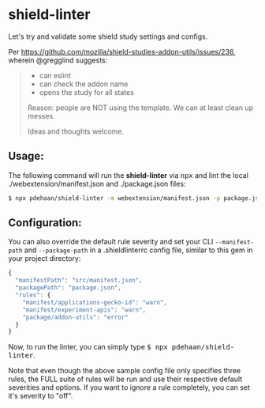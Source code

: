# shield-linter

Let's try and validate some shield study settings and configs.

Per <https://github.com/mozilla/shield-studies-addon-utils/issues/236>, wherein @gregglind suggests:

> - can eslint
> - can check the addon name
> - opens the study for all states
>
> Reason: people are NOT using the template. We can at least clean up messes.
>
> Ideas and thoughts welcome.

## Usage:

The following command will run the **shield-linter** via <kbd>npx</kbd> and lint the local ./webextension/manifest.json and ./package.json files:

```sh
$ npx pdehaan/shield-linter -m webextension/manifest.json -p package.json
```

## Configuration:

You can also override the default rule severity and set your CLI `--manifest-path` and `--package-path` in a .shieldlinterrc config file, similar to this gem in your project directory:

```js
{
  "manifestPath": "src/manifest.json",
  "packagePath": "package.json",
  "rules": {
    "manifest/applications-gecko-id": "warn",
    "manifest/experiment-apis": "warn",
    "package/addon-utils": "error"
  }
}
```

Now, to run the linter, you can simply type <kbd>$ npx pdehaan/shield-linter</kbd>.

Note that even though the above sample config file only specifies three rules, the FULL suite of rules will be run and use their respective default severities and options.
If you want to ignore a rule completely, you can set it's severity to "off".
